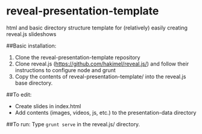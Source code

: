 # reveal-presentation-template
html and basic directory structure template for (relatively) easily creating reveal.js slideshows

##Basic installation:
1. Clone the reveal-presentation-template repository
2. Clone reveal.js (https://github.com/hakimel/reveal.js/) and follow their instructions to configure node and grunt
3. Copy the contents of reveal-presentation-template/ into the reveal.js base directory.

##To edit: 
 * Create slides in index.html
 * Add contents (images, videos, js, etc.) to the presentation-data directory

##To run:
Type `grunt serve` in the reveal.js/ directory.
